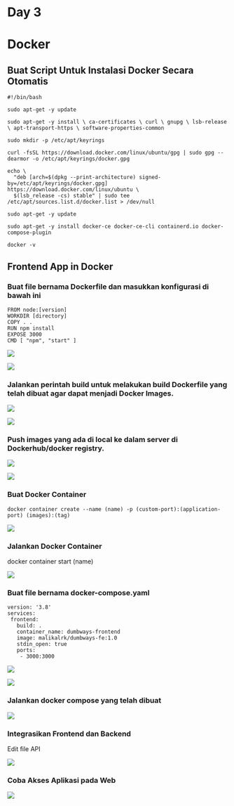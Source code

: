 # Day 3

# Docker

## Buat Script Untuk Instalasi Docker Secara Otomatis

```
#!/bin/bash

sudo apt-get -y update

sudo apt-get -y install \ ca-certificates \ curl \ gnupg \ lsb-release \ apt-transport-https \ software-properties-common

sudo mkdir -p /etc/apt/keyrings

curl -fsSL https://download.docker.com/linux/ubuntu/gpg | sudo gpg --dearmor -o /etc/apt/keyrings/docker.gpg

echo \
  "deb [arch=$(dpkg --print-architecture) signed-by=/etc/apt/keyrings/docker.gpg] https://download.docker.com/linux/ubuntu \
  $(lsb_release -cs) stable" | sudo tee /etc/apt/sources.list.d/docker.list > /dev/null

sudo apt-get -y update

sudo apt-get -y install docker-ce docker-ce-cli containerd.io docker-compose-plugin

docker -v
```

## Frontend App in Docker

### Buat file bernama Dockerfile dan masukkan konfigurasi di bawah ini

```
FROM node:[version]
WORKDIR [directory]
COPY . .
RUN npm install
EXPOSE 3000
CMD [ "npm", "start" ]
```

![](/media/day3/1.png)

![](/media/day3/2.png)

### Jalankan perintah build untuk melakukan build Dockerfile yang telah dibuat agar dapat menjadi Docker Images.

![](/media/day3/3.png)

![](/media/day3/4.png)

### Push images yang ada di local ke dalam server di Dockerhub/docker registry.

![](/media/day3/5.png)

![](/media/day3/11.png)

### Buat Docker Container

```
docker container create --name (name) -p (custom-port):(application-port) (images):(tag)
```

![](/media/day3/8.png)

### Jalankan Docker Container

docker container start (name)

![](/media/day3/9.png)

### Buat file bernama docker-compose.yaml

```
version: '3.8'
services:
 frontend:
   build: .
   container_name: dumbways-frontend
   image: malikalrk/dumbways-fe:1.0
   stdin_open: true
   ports:
    - 3000:3000
```

![](/media/day3/10.png)

![](/media/day3/15.png)

### Jalankan docker compose yang telah dibuat

![](/media/day3/12.png)

### Integrasikan Frontend dan Backend

Edit file API

![](/media/day3/6.png)

### Coba Akses Aplikasi pada Web

![](/media/day3/13.png)
